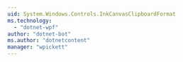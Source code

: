 ```yaml
---
uid: System.Windows.Controls.InkCanvasClipboardFormat
ms.technology: 
  - "dotnet-wpf"
author: "dotnet-bot"
ms.author: "dotnetcontent"
manager: "wpickett"
---
```

